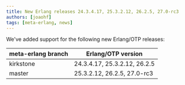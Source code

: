 ```yaml
---
title: New Erlang releases 24.3.4.17, 25.3.2.12, 26.2.5, 27.0-rc3
authors: [joaohf]
tags: [meta-erlang, news]
---
```


We've added support for the following new Erlang/OTP releases:

| meta-erlang branch | Erlang/OTP version           |
| ------------------ | ---------------------------- |
| kirkstone          | 24.3.4.17, 25.3.2.12, 26.2.5 |
| master             | 25.3.2.12, 26.2.5, 27.0-rc3  |
